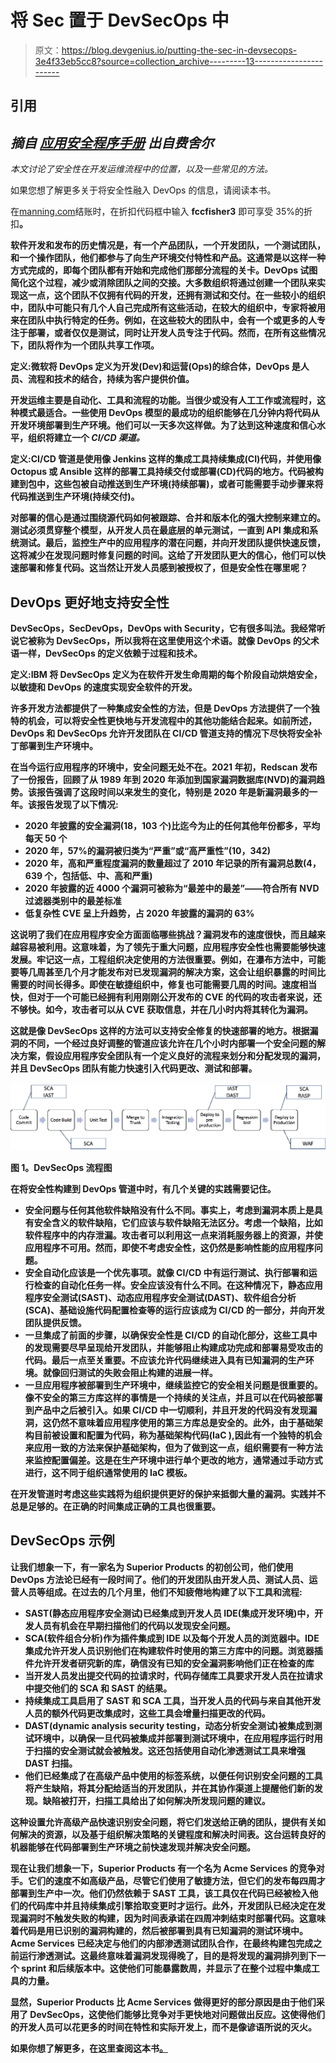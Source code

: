 # 将 Sec 置于 DevSecOps 中

> 原文：<https://blog.devgenius.io/putting-the-sec-in-devsecops-3e4f33eb5cc8?source=collection_archive---------13----------------------->

## 引用

## *摘自* [*应用安全程序手册*](https://www.manning.com/books/application-security-program-handbook?utm_source=medium&utm_medium=organic&utm_campaign=book_fisher3_application_12_16_21) *出自费舍尔*

*本文讨论了安全性在开发运维流程中的位置，以及一些常见的方法。*

如果您想了解更多关于将安全性融入 DevOps 的信息，请阅读本书。

在[manning.com](https://www.manning.com/books/application-security-program-handbook?utm_source=medium&utm_medium=organic&utm_campaign=book_fisher3_application_12_16_21)结账时，在折扣代码框中输入 **fccfisher3** 即可享受 35%的折扣[](https://www.manning.com/books/application-security-program-handbook?utm_source=medium&utm_medium=organic&utm_campaign=book_fisher3_application_12_16_21)**。**

**软件开发和发布的历史情况是，有一个产品团队，一个开发团队，一个测试团队，和一个操作团队，他们都参与了向生产环境交付特性和产品。这通常是以这样一种方式完成的，即每个团队都有开始和完成他们那部分流程的关卡。DevOps 试图简化这个过程，减少或消除团队之间的交接。大多数组织将通过创建一个团队来实现这一点，这个团队不仅拥有代码的开发，还拥有测试和交付。在一些较小的组织中，团队中可能只有几个人自己完成所有这些活动，在较大的组织中，专家将被用来在团队中执行特定的任务。例如，在这些较大的团队中，会有一个或更多的人专注于部署，或者仅仅是测试，同时让开发人员专注于代码。然而，在所有这些情况下，团队将作为一个团队共享工作项。**

****定义:微软将 DevOps 定义为开发(Dev)和运营(Ops)的综合体，DevOps 是人员、流程和技术的结合，持续为客户提供价值。****

**开发运维主要是自动化、工具和流程的功能。当很少或没有人工工作或流程时，这种模式最适合。一些使用 DevOps 模型的最成功的组织能够在几分钟内将代码从开发环境部署到生产环境。他们可以一天多次这样做。为了达到这种速度和信心水平，组织将建立一个 *CI/CD 渠道。***

****定义:CI/CD 管道是使用像 Jenkins 这样的集成工具持续集成(CI)代码，并使用像 Octopus 或 Ansible 这样的部署工具持续交付或部署(CD)代码的地方。代码被构建到包中，这些包被自动推送到生产环境(持续部署)，或者可能需要手动步骤来将代码推送到生产环境(持续交付)。****

**对部署的信心是通过围绕源代码如何被跟踪、合并和版本化的强大控制来建立的。测试必须贯穿整个模型，从开发人员在最底层的单元测试，一直到 API 集成和系统测试。最后，监控生产中的应用程序的潜在问题，并向开发团队提供快速反馈，这将减少在发现问题时修复问题的时间。这给了开发团队更大的信心，他们可以快速部署和修复代码。这当然让开发人员感到被授权了，但是安全性在哪里呢？**

## ****DevOps 更好地支持安全性****

**DevSecOps，SecDevOps，DevOps with Security，它有很多叫法。我经常听说它被称为 DevSecOps，所以我将在这里使用这个术语。就像 DevOps 的父术语一样，DevSecOps 的定义依赖于过程和技术。**

****定义:IBM 将 DevSecOps 定义为在软件开发生命周期的每个阶段自动烘焙安全，以敏捷和 DevOps 的速度实现安全软件的开发。****

**许多开发方法都提供了一种集成安全性的方法，但是 DevOps 方法提供了一个独特的机会，可以将安全性更快地与开发流程中的其他功能结合起来。如前所述，DevOps 和 DevSecOps 允许开发团队在 CI/CD 管道支持的情况下尽快将安全补丁部署到生产环境中。**

**在当今运行应用程序的环境中，安全问题无处不在。2021 年初，Redscan 发布了一份报告，回顾了从 1989 年到 2020 年添加到国家漏洞数据库(NVD)的漏洞趋势。该报告强调了这段时间以来发生的变化，特别是 2020 年是新漏洞最多的一年。该报告发现了以下情况:**

*   **2020 年披露的安全漏洞(18，103 个)比迄今为止的任何其他年份都多，平均每天 50 个**
*   **2020 年，57%的漏洞被归类为“严重”或“高严重性”(10，342)**
*   **2020 年，高和严重程度漏洞的数量超过了 2010 年记录的所有漏洞总数(4，639 个，包括低、中、高和严重)**
*   **2020 年披露的近 4000 个漏洞可被称为“最差中的最差”——符合所有 NVD 过滤器类别中的最差标准**
*   **低复杂性 CVE 呈上升趋势，占 2020 年披露的漏洞的 63%**

**这说明了我们在应用程序安全方面面临哪些挑战？漏洞发布的速度很快，而且越来越容易被利用。这意味着，为了领先于重大问题，应用程序安全性也需要能够快速发展。牢记这一点，工程组织决定使用的方法很重要。例如，在瀑布方法中，可能要等几周甚至几个月才能发布对已发现漏洞的解决方案，这会让组织暴露的时间比需要的时间长得多。即使在敏捷组织中，修复也可能需要几周的时间。速度相当快，但对于一个可能已经拥有利用刚刚公开发布的 CVE 的代码的攻击者来说，还不够快。如今，攻击者可以从 CVE 获取信息，并在几小时内将其转化为漏洞。**

**这就是像 DevSecOps 这样的方法可以支持安全修复的快速部署的地方。根据漏洞的不同，一个经过良好调整的管道应该允许在几个小时内部署一个安全问题的解决方案，假设应用程序安全团队有一个定义良好的流程来划分和分配发现的漏洞，并且 DevSecOps 团队有能力快速引入代码更改、测试和部署。**

**![](img/65e8449c01175cb1a62e4e5cf9f6f7f9.png)**

**图 1。DevSecOps 流程图**

**在将安全性构建到 DevOps 管道中时，有几个关键的实践需要记住。**

*   **安全问题与任何其他软件缺陷没有什么不同。事实上，考虑到漏洞本质上是具有安全含义的软件缺陷，它们应该与软件缺陷无法区分。考虑一个缺陷，比如软件程序中的内存泄漏。攻击者可以利用这一点来消耗服务器上的资源，并使应用程序不可用。然而，即使不考虑安全性，这仍然是影响性能的应用程序问题。**
*   **安全自动化应该是一个优先事项。就像 CI/CD 中有运行测试、执行部署和运行检查的自动化任务一样。安全应该没有什么不同。在这种情况下，静态应用程序安全测试(SAST)、动态应用程序安全测试(DAST)、软件组合分析(SCA)、基础设施代码配置检查等的运行应该成为 CI/CD 的一部分，并向开发团队提供反馈。**
*   **一旦集成了前面的步骤，以确保安全性是 CI/CD 的自动化部分，这些工具中的发现需要尽早呈现给开发团队，并能够阻止构建成功完成和部署易受攻击的代码。最后一点至关重要。不应该允许代码继续进入具有已知漏洞的生产环境。就像回归测试的失败会阻止构建的进展一样。**
*   **一旦应用程序被部署到生产环境中，继续监控它的安全相关问题是很重要的。像不安全的第三方库这样的事情是一个持续的关注点，并且可以在代码被部署到产品中之后被引入。如果 CI/CD 中一切顺利，并且开发的代码没有发现漏洞，这仍然不意味着应用程序使用的第三方库总是安全的。此外，由于基础架构目前被设置和配置为代码，称为基础架构代码(IaC ),因此有一个独特的机会来应用一致的方法来保护基础架构，但为了做到这一点，组织需要有一种方法来监控配置偏差。这是在生产环境中进行单个更改的地方，通常通过手动方式进行，这不同于组织通常使用的 IaC 模板。**

**在开发管道时考虑这些实践将为组织提供更好的保护来抵御大量的漏洞。实践并不总是足够的。在正确的时间集成正确的工具也很重要。**

## ****DevSecOps 示例****

**让我们想象一下，有一家名为 Superior Products 的初创公司，他们使用 DevOps 方法论已经有一段时间了。他们的开发团队由开发人员、测试人员、运营人员等组成。在过去的几个月里，他们不知疲倦地构建了以下工具和流程:**

*   **SAST(静态应用程序安全测试)已经集成到开发人员 IDE(集成开发环境)中，开发人员有机会在早期扫描他们的代码以发现安全问题。**
*   **SCA(软件组合分析)作为插件集成到 IDE 以及每个开发人员的浏览器中。IDE 集成允许开发人员识别他们在构建软件时使用的第三方库中的问题。浏览器插件允许开发者研究新的库，确信没有已知的安全漏洞影响他们正在检查的库**
*   **当开发人员发出提交代码的拉请求时，代码存储库工具要求开发人员在拉请求中提交他们的 SCA 和 SAST 的结果。**
*   **持续集成工具启用了 SAST 和 SCA 工具，当开发人员的代码与来自其他开发人员的额外代码更改集成时，这些工具会增量扫描更改的代码。**
*   **DAST(dynamic analysis security testing，动态分析安全测试)被集成到测试环境中，以确保一旦代码被集成并部署到测试环境中，在应用程序运行时用于扫描的安全测试就会被触发。这还包括使用自动化渗透测试工具来增强 DAST 扫描。**
*   **他们已经集成了在高级产品中使用的标签系统，以便任何识别安全问题的工具将产生缺陷，将其分配给适当的开发团队，并在其协作渠道上提醒他们新的发现。缺陷被打开，扫描工具给出了如何解决所发现问题的建议。**

**这种设置允许高级产品快速识别安全问题，将它们发送给正确的团队，提供有关如何解决的资源，以及基于组织解决策略的关键程度和解决时间表。这台运转良好的机器能够在代码部署到生产环境之前快速发现并解决安全问题。**

**现在让我们想象一下，Superior Products 有一个名为 Acme Services 的竞争对手。它们的速度不如高级产品，尽管它们使用了敏捷方法，但它们的发布每四周才部署到生产中一次。他们仍然依赖于 SAST 工具，该工具仅在代码已经被检入他们的代码库中并且持续集成引擎拾取变更时才运行。此外，开发团队已经决定在发现漏洞时不触发失败的构建，因为时间表承诺在四周冲刺结束时部署代码。这意味着代码是用已识别的漏洞构建的，然后被部署到具有已知漏洞的测试环境中。Acme Services 已经决定与他们的内部渗透测试团队合作，在最终构建包完成之前运行渗透测试。这最终意味着漏洞发现得晚了，目的是将发现的漏洞排列到下一个 sprint 和后续版本中。这使他们可能暴露数周，并显示了在整个过程中集成工具的力量。**

**显然，Superior Products 比 Acme Services 做得更好的部分原因是由于他们采用了 DevSecOps，这使他们能够比竞争对手更快地对问题做出反应。这使得他们的开发人员可以花更多的时间在特性和实际开发上，而不是像谚语所说的灭火。**

**如果你想了解更多，在这里查阅这本书[。](https://www.manning.com/books/application-security-program-handbook?utm_source=medium&utm_medium=organic&utm_campaign=book_fisher3_application_12_16_21)**